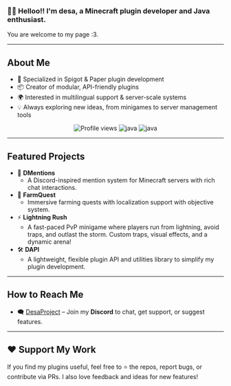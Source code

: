 ### 💁‍♂️ Helloo!! I'm desa, a Minecraft plugin developer and Java enthusiast.
You are welcome to my page :3.

---

## About Me
- 🔧 Specialized in Spigot & Paper plugin development
- 📦 Creator of modular, API-friendly plugins
- 🌍 Interested in multilingual support & server-scale systems
- 💡 Always exploring new ideas, from minigames to server management tools
<div align="center">
  <img src="https://komarev.com/ghpvc/?username=desaxxx&style=plastic&color=e27fc4" alt="Profile views" />
  <img src="https://img.shields.io/badge/Language-Java-e27fc4?style=plastic" alt="java" />
  <img src="https://img.shields.io/badge/Plugin-Spigot & Paper-e27fc4?style=plastic" alt="java" />
</div>

---

## Featured Projects
- 🧲 **DMentions**
  - A Discord-inspired mention system for Minecraft servers with rich chat interactions.
- 🌾 **FarmQuest**
  - Immersive farming quests with localization support with objective system.
- ⚡ **Lightning Rush**
  - A fast-paced PvP minigame where players run from lightning, avoid traps, and outlast the storm. Custom traps, visual effects, and a dynamic arena!
- 🛠️ **DAPI**
  - A lightweight, flexible plugin API and utilities library to simplify my plugin development.

---

## How to Reach Me
- 🗨️ [DesaProject](https://discord.gg/dN6RUzZGgJ) – Join my **Discord** to chat, get support, or suggest features.

---

## ❤️ Support My Work
If you find my plugins useful, feel free to ⭐ the repos, report bugs, or contribute via PRs. I also love feedback and ideas for new features!

